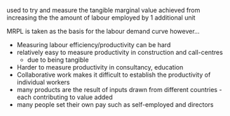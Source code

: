 used to try and measure the tangible marginal value achieved from increasing the the amount of labour employed by 1 additional unit

MRPL is taken as the basis for the labour demand curve however...
- Measuring labour efficiency/productivity can be hard 
- relatively easy to measure productivity in construction and call-centres
	- due to being tangible
- Harder to measure productivity in consultancy, education
- Collaborative work makes it difficult to establish the productivity of individual workers
- many products are the result of inputs drawn from different countries - each contributing to value added
- many people set their own pay such as self-employed and directors